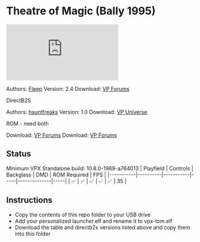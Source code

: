 # Theatre of Magic (Bally 1995)

![Table Preview](https://www.vpforums.org/index.php?app=downloads&module=display&section=screenshot&record=81377&id=14817&full=1)

Authors: [Fleep](https://www.vpforums.org/index.php?showuser=45441)
Version: 2.4
Download: [VP Forums](https://www.vpforums.org/index.php?app=downloads&showfile=14817)

DirectB2S

Authors: [hauntfreaks](https://vpuniverse.com/profile/5216-hauntfreaks/)
Version: 1.0
Download: [VP Universe](https://vpuniverse.com/files/file/13575-theatre-of-magic-bally1995-b2s-with-full-dmd/)

ROM - need both

Download: [VP Forums](https://www.vpforums.org/index.php?app=downloads&showfile=299)
Download: [VP Forums](https://www.vpforums.org/index.php?app=downloads&showfile=5538)

## Status 

Minimum VPX Standalone build: 10.8.0-1989-a764013
| Playfield | Controls | Backglass | DMD | ROM Required | FPS | 
|-----------|----------|-----------|-----|--------------|-----|
| :white_check_mark: | :white_check_mark: | :white_check_mark: | :white_check_mark: | :white_check_mark: | 35 |

## Instructions

- Copy the contents of this repo folder to your USB drive
- Add your personalized launcher.elf and rename it to vpx-tom.elf
- Download the table and directb2s versions listed above and copy them into this folder
